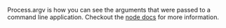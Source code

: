 Process.argv is how you can see the arguments that were passed to a command line application. Checkout the [node docs](https://nodejs.org/docs/latest/api/process.html#process_process_argv) for more information.
